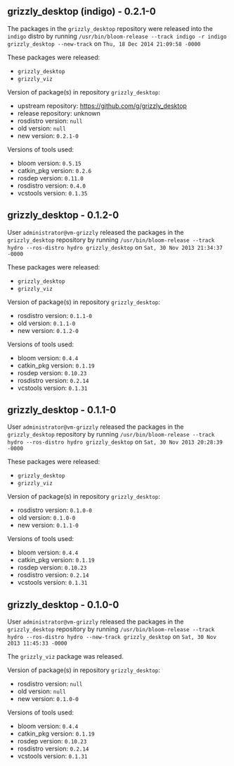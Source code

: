 ## grizzly_desktop (indigo) - 0.2.1-0

The packages in the `grizzly_desktop` repository were released into the `indigo` distro by running `/usr/bin/bloom-release --track indigo -r indigo grizzly_desktop --new-track` on `Thu, 18 Dec 2014 21:09:58 -0000`

These packages were released:
- `grizzly_desktop`
- `grizzly_viz`

Version of package(s) in repository `grizzly_desktop`:
- upstream repository: https://github.com/g/grizzly_desktop
- release repository: unknown
- rosdistro version: `null`
- old version: `null`
- new version: `0.2.1-0`

Versions of tools used:
- bloom version: `0.5.15`
- catkin_pkg version: `0.2.6`
- rosdep version: `0.11.0`
- rosdistro version: `0.4.0`
- vcstools version: `0.1.35`


## grizzly_desktop - 0.1.2-0

User `administrator@vm-grizzly` released the packages in the `grizzly_desktop` repository by running `/usr/bin/bloom-release --track hydro --ros-distro hydro grizzly_desktop` on `Sat, 30 Nov 2013 21:34:37 -0000`

These packages were released:
- `grizzly_desktop`
- `grizzly_viz`

Version of package(s) in repository `grizzly_desktop`:
- rosdistro version: `0.1.1-0`
- old version: `0.1.1-0`
- new version: `0.1.2-0`

Versions of tools used:
- bloom version: `0.4.4`
- catkin_pkg version: `0.1.19`
- rosdep version: `0.10.23`
- rosdistro version: `0.2.14`
- vcstools version: `0.1.31`


## grizzly_desktop - 0.1.1-0

User `administrator@vm-grizzly` released the packages in the `grizzly_desktop` repository by running `/usr/bin/bloom-release --track hydro --ros-distro hydro grizzly_desktop` on `Sat, 30 Nov 2013 20:28:39 -0000`

These packages were released:
- `grizzly_desktop`
- `grizzly_viz`

Version of package(s) in repository `grizzly_desktop`:
- rosdistro version: `0.1.0-0`
- old version: `0.1.0-0`
- new version: `0.1.1-0`

Versions of tools used:
- bloom version: `0.4.4`
- catkin_pkg version: `0.1.19`
- rosdep version: `0.10.23`
- rosdistro version: `0.2.14`
- vcstools version: `0.1.31`


## grizzly_desktop - 0.1.0-0

User `administrator@vm-grizzly` released the packages in the `grizzly_desktop` repository by running `/usr/bin/bloom-release --track hydro --ros-distro hydro --new-track grizzly_desktop` on `Sat, 30 Nov 2013 11:45:33 -0000`

The `grizzly_viz` package was released.

Version of package(s) in repository `grizzly_desktop`:
- rosdistro version: `null`
- old version: `null`
- new version: `0.1.0-0`

Versions of tools used:
- bloom version: `0.4.4`
- catkin_pkg version: `0.1.19`
- rosdep version: `0.10.23`
- rosdistro version: `0.2.14`
- vcstools version: `0.1.31`



